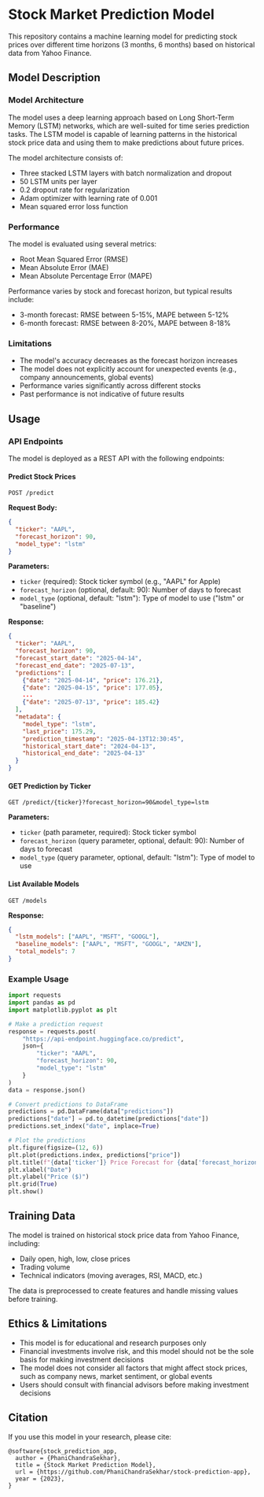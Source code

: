 # Stock Market Prediction Model

This repository contains a machine learning model for predicting stock prices over different time horizons (3 months, 6 months) based on historical data from Yahoo Finance.

## Model Description

### Model Architecture

The model uses a deep learning approach based on Long Short-Term Memory (LSTM) networks, which are well-suited for time series prediction tasks. The LSTM model is capable of learning patterns in the historical stock price data and using them to make predictions about future prices.

The model architecture consists of:
- Three stacked LSTM layers with batch normalization and dropout
- 50 LSTM units per layer
- 0.2 dropout rate for regularization
- Adam optimizer with learning rate of 0.001
- Mean squared error loss function

### Performance

The model is evaluated using several metrics:
- Root Mean Squared Error (RMSE)
- Mean Absolute Error (MAE)
- Mean Absolute Percentage Error (MAPE)

Performance varies by stock and forecast horizon, but typical results include:
- 3-month forecast: RMSE between 5-15%, MAPE between 5-12%
- 6-month forecast: RMSE between 8-20%, MAPE between 8-18%

### Limitations

- The model's accuracy decreases as the forecast horizon increases
- The model does not explicitly account for unexpected events (e.g., company announcements, global events)
- Performance varies significantly across different stocks
- Past performance is not indicative of future results

## Usage

### API Endpoints

The model is deployed as a REST API with the following endpoints:

#### Predict Stock Prices

```
POST /predict
```

**Request Body:**
```json
{
  "ticker": "AAPL",
  "forecast_horizon": 90,
  "model_type": "lstm"
}
```

**Parameters:**
- `ticker` (required): Stock ticker symbol (e.g., "AAPL" for Apple)
- `forecast_horizon` (optional, default: 90): Number of days to forecast
- `model_type` (optional, default: "lstm"): Type of model to use ("lstm" or "baseline")

**Response:**
```json
{
  "ticker": "AAPL",
  "forecast_horizon": 90,
  "forecast_start_date": "2025-04-14",
  "forecast_end_date": "2025-07-13",
  "predictions": [
    {"date": "2025-04-14", "price": 176.21},
    {"date": "2025-04-15", "price": 177.05},
    ...
    {"date": "2025-07-13", "price": 185.42}
  ],
  "metadata": {
    "model_type": "lstm",
    "last_price": 175.29,
    "prediction_timestamp": "2025-04-13T12:30:45",
    "historical_start_date": "2024-04-13",
    "historical_end_date": "2025-04-13"
  }
}
```

#### GET Prediction by Ticker

```
GET /predict/{ticker}?forecast_horizon=90&model_type=lstm
```

**Parameters:**
- `ticker` (path parameter, required): Stock ticker symbol
- `forecast_horizon` (query parameter, optional, default: 90): Number of days to forecast
- `model_type` (query parameter, optional, default: "lstm"): Type of model to use

#### List Available Models

```
GET /models
```

**Response:**
```json
{
  "lstm_models": ["AAPL", "MSFT", "GOOGL"],
  "baseline_models": ["AAPL", "MSFT", "GOOGL", "AMZN"],
  "total_models": 7
}
```

### Example Usage

```python
import requests
import pandas as pd
import matplotlib.pyplot as plt

# Make a prediction request
response = requests.post(
    "https://api-endpoint.huggingface.co/predict",
    json={
        "ticker": "AAPL",
        "forecast_horizon": 90,
        "model_type": "lstm"
    }
)
data = response.json()

# Convert predictions to DataFrame
predictions = pd.DataFrame(data["predictions"])
predictions["date"] = pd.to_datetime(predictions["date"])
predictions.set_index("date", inplace=True)

# Plot the predictions
plt.figure(figsize=(12, 6))
plt.plot(predictions.index, predictions["price"])
plt.title(f"{data['ticker']} Price Forecast for {data['forecast_horizon']} Days")
plt.xlabel("Date")
plt.ylabel("Price ($)")
plt.grid(True)
plt.show()
```

## Training Data

The model is trained on historical stock price data from Yahoo Finance, including:
- Daily open, high, low, close prices
- Trading volume
- Technical indicators (moving averages, RSI, MACD, etc.)

The data is preprocessed to create features and handle missing values before training.

## Ethics & Limitations

- This model is for educational and research purposes only
- Financial investments involve risk, and this model should not be the sole basis for making investment decisions
- The model does not consider all factors that might affect stock prices, such as company news, market sentiment, or global events
- Users should consult with financial advisors before making investment decisions

## Citation

If you use this model in your research, please cite:

```
@software{stock_prediction_app,
  author = {PhaniChandraSekhar},
  title = {Stock Market Prediction Model},
  url = {https://github.com/PhaniChandraSekhar/stock-prediction-app},
  year = {2023},
}
```